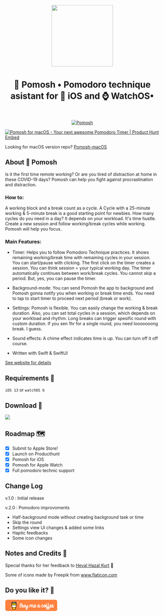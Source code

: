 <div align="center">
	<img src="https://i.imgur.com/BJZkKct.png" width="200" height="200" />
	<h1><strong>🍅 Pomosh</strong> • Pomodoro technique asistant for 📱 iOS and ⌚️ WatchOS•</h1>
	
</div>
<br>

<p align="center">
<a href="https://apps.apple.com/us/app/pomosh/id1515791898" target="_blank">
<img
      src="https://i.imgur.com/S60a8F3.gif"
      alt="Pomosh"
      title="Pomosh | Pomodoro technique asistant for iOS and WatchOS"
    /></a>

	
  </p>


  <a href="https://www.producthunt.com/posts/pomosh-for-macos?utm_source=badge-featured&utm_medium=badge&utm_souce=badge-pomosh-for-macos" target="_blank"><img src="https://api.producthunt.com/widgets/embed-image/v1/featured.svg?post_id=204674&theme=light" alt="Pomosh for macOS - Your next awesome Pomodoro Timer | Product Hunt Embed" style="width: 250px; height: 54px;" width="250px" height="54px" /></a>

Looking for macOS version repo? [Pomosh-macOS](https://github.com/stevenselcuk/Pomosh-macOS) 

## About 🍅 Pomosh


Is it the first time remote working? Or are you tired of distraction at home in these COVID-19 days? Pomosh can help you fight against procrastination and distraction.

### How to:

A working block and a break count as a cycle. A Cycle with a 25-minute working & 5-minute break is a good starting point for newbies. How many cycles do you need in a day? It depends on your workload. It's time hustle. Create a new session and follow working/break cycles while working. Pomosh will help you focus.

### Main Features:

- Timer: Helps you to follow Pomodoro Technique practices. It shows remaining working/break time with remaining cycles in your session. You can start/pause with clicking. The first click on the timer creates a session. You can think session = your typical working day. The timer automatically continues between work/break cycles. You cannot skip a period. But, yes, you can pause the timer.

- Background-mode: You can send Pomosh the app to background and Pomosh gonna notify you when working or break time ends. You need to tap to start timer to proceed next period (break or work). 

- Settings: Pomosh is flexible. You can easily change the working & break duration. Also, you can set total cycles in a session, which depends on your workload and rhythm. Long breaks can trigger spesific round with custom duration. If you sen 1hr for a single round, you need looooooong break. I guess.

- Sound effects: A chime effect indicates time is up. You can turn off it off course.

- Written with Swift & SwiftUI


[See website for details](https://pomosh.netlify.app/)

## Requirements 🤔

`iOS 13` or  `watchOS 6` 

## Download 🚀


[![](https://linkmaker.itunes.apple.com/en-us/badge-lrg.svg?releaseDate=2020-06-01&kind=iossoftware&bubble=ios_apps)](https://apps.apple.com/us/app/pomosh/id1515791898?mt=8)

## Roadmap 🗺

- [x] Submit to Apple Store!
- [x] Launch on Producthunt 
- [x] Pomosh  for iOS
- [x] Pomosh for Apple Watch
- [X] Full pomodoro technic support

## Change Log

v.1.0 : Initial release

v.2.0 : Pomodoro improvoments

- Half-background mode without creating background task or time
- Skip the round
- Settings view UI changes & added some links
- Haptic feedbacks
- Some icon changes

## Notes and Credits 🍍

Special thanks for her feedback to [Heval Hazal Kurt](https://github.com/hevalhazalkurt) 🙌

Some of icons made by Freepik from www.flaticon.com

## Do you like it? 🙌

[![Buy Me A Coffee](https://raw.githubusercontent.com/stevenselcuk/palamut/master/tools/orange_img.png)](https://www.buymeacoffee.com/stevenselcuk)


